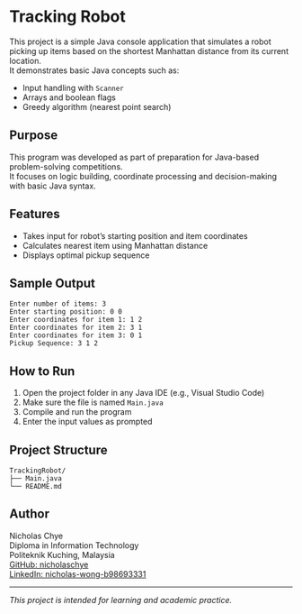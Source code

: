 # Tracking Robot

This project is a simple Java console application that simulates a robot picking up items based on the shortest Manhattan distance from its current location.  
It demonstrates basic Java concepts such as:

- Input handling with `Scanner`
- Arrays and boolean flags
- Greedy algorithm (nearest point search)

## Purpose

This program was developed as part of preparation for Java-based problem-solving competitions.  
It focuses on logic building, coordinate processing and decision-making with basic Java syntax.

## Features

- Takes input for robot’s starting position and item coordinates
- Calculates nearest item using Manhattan distance
- Displays optimal pickup sequence

## Sample Output

```
Enter number of items: 3
Enter starting position: 0 0
Enter coordinates for item 1: 1 2
Enter coordinates for item 2: 3 1
Enter coordinates for item 3: 0 1
Pickup Sequence: 3 1 2
```

## How to Run

1. Open the project folder in any Java IDE (e.g., Visual Studio Code)
2. Make sure the file is named `Main.java`
3. Compile and run the program
4. Enter the input values as prompted

## Project Structure

```
TrackingRobot/
├── Main.java
└── README.md
```

## Author

Nicholas Chye  
Diploma in Information Technology  
Politeknik Kuching, Malaysia  
[GitHub: nicholaschye](https://github.com/nicholaschye)  
[LinkedIn: nicholas-wong-b98693331](https://www.linkedin.com/in/nicholas-wong-b98693331)

---

*This project is intended for learning and academic practice.*
